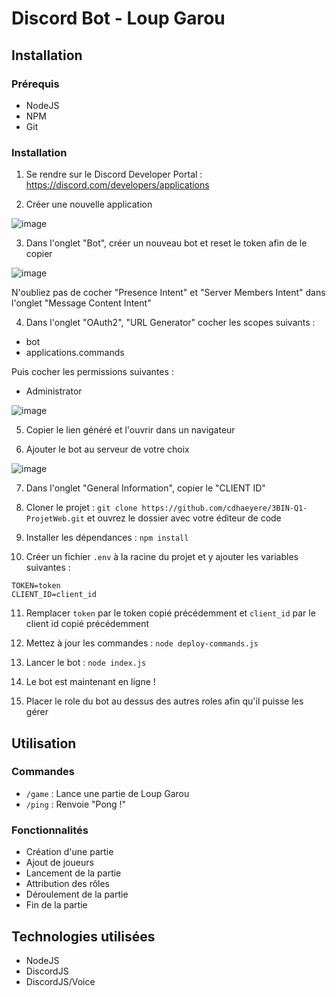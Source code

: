 # Discord Bot - Loup Garou

## Installation

### Prérequis

- NodeJS
- NPM
- Git

### Installation

1. Se rendre sur le Discord Developer Portal : https://discord.com/developers/applications

2. Créer une nouvelle application

![image](https://cdn.discordapp.com/attachments/1061254672532394034/1178332352666157228/image.png?ex=6575c285&is=65634d85&hm=e26570bc32d5268f9c63543e0acaac2219df9b040fc1da23d9184f75ecc47a2c&)

3. Dans l'onglet "Bot", créer un nouveau bot et reset le token afin de le copier

![image](https://cdn.discordapp.com/attachments/1061254672532394034/1178331863849377913/create-app.ed82aede.png?ex=6575c210&is=65634d10&hm=52a3c8553dc652cc95b20443bde4ee10fbd1c64d24795d68e1d47433386f8102&)

N'oubliez pas de cocher "Presence Intent" et "Server Members Intent" dans l'onglet "Message Content Intent"

4. Dans l'onglet "OAuth2", "URL Generator" cocher les scopes suivants :

- bot
- applications.commands

Puis cocher les permissions suivantes :

- Administrator

![image](https://cdn.discordapp.com/attachments/1061254672532394034/1178332564990201876/image.png?ex=6575c2b7&is=65634db7&hm=073356cdcfaf90a381374c585a3be499ac0d5ed80af341c65e7be0cc59670f29&)

5. Copier le lien généré et l'ouvrir dans un navigateur

6. Ajouter le bot au serveur de votre choix

![image](https://cdn.discordapp.com/attachments/1061254672532394034/1178331935798468760/bot-auth-page.e624796f.png?ex=6575c221&is=65634d21&hm=7513f65636547ace1b6adb2a6d72a8e0bc36957ddc263fdf0ed9b26ac76d787c&)

7. Dans l'onglet "General Information", copier le "CLIENT ID"

8. Cloner le projet : `git clone https://github.com/cdhaeyere/3BIN-Q1-ProjetWeb.git` et ouvrez le dossier avec votre éditeur de code

9. Installer les dépendances : `npm install`

10. Créer un fichier `.env` à la racine du projet et y ajouter les variables suivantes :

```
TOKEN=token
CLIENT_ID=client_id
```

11. Remplacer `token` par le token copié précédemment et `client_id` par le client id copié précédemment

12. Mettez à jour les commandes : `node deploy-commands.js`

13. Lancer le bot : `node index.js`

14. Le bot est maintenant en ligne !

15. Placer le role du bot au dessus des autres roles afin qu'il puisse les gérer

## Utilisation

### Commandes

- `/game` : Lance une partie de Loup Garou
- `/ping` : Renvoie "Pong !"

### Fonctionnalités

- Création d'une partie
- Ajout de joueurs
- Lancement de la partie
- Attribution des rôles
- Déroulement de la partie
- Fin de la partie

## Technologies utilisées

- NodeJS
- DiscordJS
- DiscordJS/Voice
